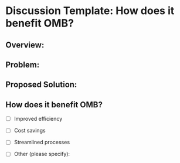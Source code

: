 <!-- Title of your discussion -->

# Discussion Template: How does it benefit OMB?

## Overview:
<!-- Provide a brief summary or context for your discussion -->

## Problem:
<!-- Describe the problem or topic for discussion -->

## Proposed Solution:
<!-- Outline any solutions or approaches you're considering -->

## How does it benefit OMB?
<!-- Provide details on how this idea or solution benefits OMB -->
- [ ] Improved efficiency
- [ ] Cost savings
- [ ] Streamlined processes
- [ ] Other (please specify): 

